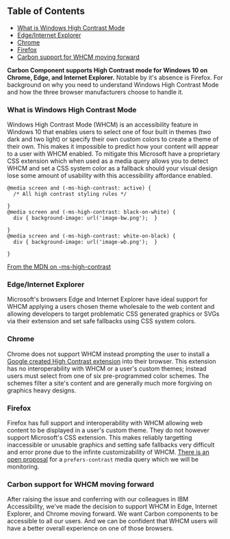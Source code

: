 <!-- START doctoc generated TOC please keep comment here to allow auto update -->
<!-- DON'T EDIT THIS SECTION, INSTEAD RE-RUN doctoc TO UPDATE -->

## Table of Contents

- [What is Windows High Contrast Mode](#what-is-windows-high-contrast-mode)
- [Edge/Internet Explorer](#edgeinternet-explorer)
- [Chrome](#chrome)
- [Firefox](#firefox)
- [Carbon support for WHCM moving forward](#carbon-support-for-whcm-moving-forward)

<!-- END doctoc generated TOC please keep comment here to allow auto update -->

**Carbon Component supports High Contrast mode for Windows 10 on Chrome, Edge,
and Internet Explorer.** Notable by it's absence is Firefox. For background on
why you need to understand Windows High Contrast Mode and how the three browser
manufacturers choose to handle it.

### What is Windows High Contrast Mode

Windows High Contrast Mode (WHCM) is an accessibility feature in Windows 10 that
enables users to select one of four built in themes (two dark and two light) or
specify their own custom colors to create a theme of their own. This makes it
impossible to predict how your content will appear to a user with WHCM enabled.
To mitigate this Microsoft have a proprietary CSS extension which when used as a
media query allows you to detect WHCM and set a CSS system color as a fallback
should your visual design lose some amount of usability with this accessibility
affordance enabled.

```
@media screen and (-ms-high-contrast: active) {
  /* All high contrast styling rules */

}
@media screen and (-ms-high-contrast: black-on-white) {
  div { background-image: url('image-bw.png');  }

}
@media screen and (-ms-high-contrast: white-on-black) {
  div { background-image: url('image-wb.png');  }

}
```

[From the MDN on -ms-high-contrast](https://developer.mozilla.org/en-US/docs/Web/CSS/@media/-ms-high-contrast#Example)

### Edge/Internet Explorer

Microsoft's browsers Edge and Internet Explorer have ideal support for WHCM
applying a users chosen theme wholesale to the web content and allowing
developers to target problematic CSS generated graphics or SVGs via their
extension and set safe fallbacks using CSS system colors.

### Chrome

Chrome does not support WHCM instead prompting the user to install a
[Google created High Contrast extension](https://chrome.google.com/webstore/detail/high-contrast/djcfdncoelnlbldjfhinnjlhdjlikmph?hl=en)
into their browser. This extension has no interoperability with WHCM or a user's
custom themes; instead users must select from one of six pre-programmed color
schemes. The schemes filter a site's content and are generally much more
forgiving on graphics heavy designs.

### Firefox

Firefox has full support and interoperability with WHCM allowing web content to
be displayed in a user's custom theme. They do not however support Microsoft's
CSS extension. This makes reliably targetting inaccessible or unusable graphics
and setting safe fallbacks very difficult and error prone due to the infinte
customizability of WHCM.
[There is an open proposal](https://bugzilla.mozilla.org/show_bug.cgi?id=1506364)
for a `prefers-contrast` media query which we will be monitoring.

### Carbon support for WHCM moving forward

After raising the issue and conferring with our colleagues in IBM Accessibility,
we've made the decision to support WHCM in Edge, Internet Explorer, and Chrome
moving forward. We want Carbon components to be accessible to all our users. And
we can be confident that WHCM users will have a better overall experience on one
of those browsers.
